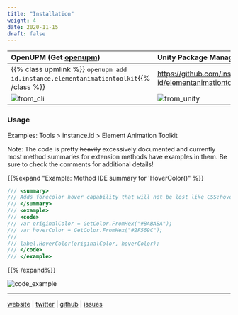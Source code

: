```yaml
---
title: "Installation"
weight: 4
date: 2020-11-15
draft: false
---
```



| OpenUPM (Get [openupm](https://github.com/openupm/openupm-cli#installation))                                                                   | Unity Package Manager                                          |
| :--------------------------------------------------------------------------------------------------------------------------------------------- | :------------------------------------------------------------- |
| <i id="icon" class="fa fa-angle-double-right fa-1x"></i> {{% class upmlink %}} `openupm add id.instance.elementanimationtoolkit`{{% /class %}} | https://github.com/instance-id/elementanimationtoolkit.git#upm |
| ![from_cli](https://i.imgur.com/dvwp9ug.png)                                                                                                   | ![from_unity](https://i.imgur.com/z7sCGxE.png#floatleft)       |



### Usage

Examples: Tools > instance.id > Element Animation Toolkit

Note: The code is pretty ~~heavily~~ excessively documented and currently most method summaries for extension methods have examples in them. Be sure to check the comments for additional details!


{{%expand "Example: Method IDE summary for 'HoverColor()" %}}

```cs
/// <summary>
/// Adds forecolor hover capability that will not be lost like CSS:hover when programatically setting background color
/// </summary>
/// <example>
/// <code>
/// var originalColor = GetColor.FromHex("#BABABA");
/// var hoverColor = GetColor.FromHex("#2F569C");
///
/// label.HoverColor(originalColor, hoverColor);
/// </code>
/// </example>
```

 {{% /expand%}}

![code_example](https://i.imgur.com/hY3DGDA.png)

---
<i class="fab fa-firefox fa-1x"></i> [website](https://instance.id/) | <i class="fab fa-twitter fa-1x"></i> [twitter](https://twitter.com/instance_id) | <i class="fab fa-github fa-1x"> </i> [github](https://github.com/instance-id) | <i class="fa fa-bug fa-1x"></i> [issues](https://github.com/instance-id/ElementAnimationToolkit/issues?q=) 